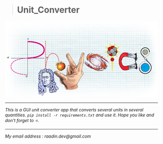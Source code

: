 ># Unit_Converter
![alt text](https://github.com/radini1/Unit_Converter/blob/main/physics.png)
***
_This is a GUI unit converter app that converts several units in several quantities. `pip install -r requirements.txt` and use it. Hope you like and don't forget to ⭐._
***
_My email address : raadin.dev@gmail.com_
